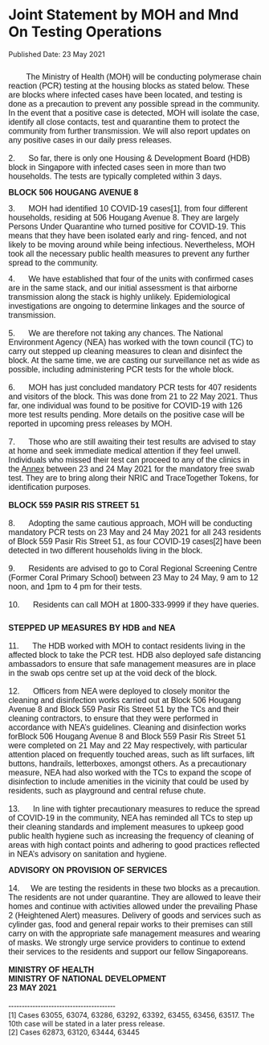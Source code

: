 <html>
    <meta http-equiv="Content-Type" content="text/html; charset=utf-8"/>
    <meta charset="utf-8"/>
    <title>Joint Statement by MOH and Mnd On Testing Operations </title>
    <body><h1>Joint Statement by MOH and Mnd On Testing Operations </h1>
    <p>Published Date: 23 May 2021</p> <div class="page" title="Page 1"><div class="layoutArea"><div class="column"><p><span style="font-size: 12pt; font-family: Arial;">&nbsp; &nbsp; &nbsp; &nbsp; The Ministry of Health (MOH) will be conducting polymerase chain reaction (PCR) testing at the housing blocks as stated below. These are blocks where infected cases have been located, and testing is done as a precaution to prevent any possible spread in the community. In the event that a positive case is detected, MOH will isolate the case, identify all close contacts, test and quarantine them to protect the community from further transmission. We will also report updates on any positive cases in our daily press releases.<br><br>2. &nbsp; &nbsp; &nbsp;</span><span style="font-size: 12pt; font-family: Arial;">So far, there is only one Housing &amp; Development Board (HDB) block in Singapore with infected cases seen in more than two households. The tests are typically completed within 3 days.</span></p><p><span style="font-size: 12pt; font-weight: 700; font-family: Arial;">BLOCK 506 HOUGANG AVENUE 8</span></p><p><span style="font-size: 12pt; font-family: Arial;">3. &nbsp; &nbsp; &nbsp;MOH had identified 10 COVID-19 cases[1]</span><span style="font-size: 12pt; font-family: Arial;">, from four different households, residing at 506 Hougang Avenue 8. They are largely Persons Under Quarantine who turned positive for COVID-19. This means that they have been isolated early and ring- fenced, and not likely to be moving around while being infectious. Nevertheless, MOH took all the necessary public health measures to prevent any further spread to the community.</span></p><p><span style="font-size: 12pt; font-family: Arial;">4. &nbsp; &nbsp; &nbsp;We have established that four of the units with confirmed cases are in the same stack, and our initial assessment is that airborne transmission along the stack is highly unlikely. Epidemiological investigations are ongoing to determine linkages and the source of transmission.<br><br></span><span style="font-size: 12pt; font-family: Arial;">5. &nbsp; &nbsp; &nbsp;We are therefore not taking any chances. The National Environment Agency (NEA) has worked with the town council (TC) to carry out stepped up cleaning measures to clean and disinfect the block. At the same time, we are casting our surveillance net as wide as possible, including administering PCR tests for the whole block.<br><br></span><span style="font-size: 12pt; font-family: Arial;">6. &nbsp; &nbsp; &nbsp;MOH has just concluded mandatory PCR tests for 407 residents and visitors of the block. This was done from 21 to 22 May 2021. Thus far, one individual was found to be positive for COVID-19 with 126 more test results pending. More details on the positive case will be reported in upcoming press releases by MOH.<br><br></span><span style="font-size: 12pt; font-family: Arial;">7. &nbsp; &nbsp; &nbsp;Those who are still awaiting their test results are advised to stay at home and seek immediate medical attention if they feel unwell. Individuals who missed their test can proceed to any of the clinics in the <a href="/docs/librariesprovider5/default-document-library/annex1a538c2f0424471ba54e414771906675.pdf?sfvrsn=5f77cb41_0" title="Annex">Annex</a>&nbsp;between 23 and 24 May 2021 for the mandatory free swab test. They are to bring along their NRIC and TraceTogether Tokens, for identification purposes.<br><br></span><span style="font-size: 12pt; font-weight: 700; font-family: Arial;">BLOCK 559 PASIR RIS STREET 51<br><br></span><span style="font-size: 12pt; font-family: Arial;">8. &nbsp; &nbsp; &nbsp;Adopting the same cautious approach, MOH will be conducting mandatory PCR tests on 23 May and 24 May 2021 for all 243 residents of Block 559 Pasir Ris Street 51, as four COVID-19 cases[2]</span><span style="font-size: 8pt; font-family: Arial;">&nbsp;</span><span style="font-size: 12pt; font-family: Arial;">have been detected in two different households living in the block.<br><br></span><span style="font-size: 12pt; font-family: Arial;">9. &nbsp; &nbsp; &nbsp;Residents are advised to go to Coral Regional Screening Centre (Former Coral Primary School) between 23 May to 24 May, 9 am to 12 noon, and 1pm to 4 pm for their tests.<br><br></span><span style="font-size: 12pt; font-family: Arial;">10. &nbsp; &nbsp; &nbsp;Residents can call MOH at 1800-333-9999 if they have queries.</span></p></div></div></div><div class="page" title="Page 2"><div class="layoutArea"><div class="column"><p><span style="font-size: 12pt; font-weight: 700; font-family: Arial;">STEPPED UP MEASURES BY HDB and NEA<br><br></span><span style="font-size: 12pt; font-family: Arial;">11. &nbsp; &nbsp; &nbsp;The HDB worked with MOH to contact residents living in the affected block to take the PCR test. HDB also deployed safe distancing ambassadors to ensure that safe management measures are in place in the swab ops centre set up at the void deck of the block.<br><br></span><span style="font-size: 12pt; font-family: Arial;">12. &nbsp; &nbsp; &nbsp;Officers from NEA were deployed to closely monitor the cleaning and disinfection works carried out at Block 506 Hougang Avenue 8 and Block 559 Pasir Ris Street 51 by the TCs and their cleaning contractors, to ensure that they were&nbsp;</span><span style="font-size: 12pt; font-family: Arial;">performed in accordance with NEA’s guidelines. Cleaning and disinfection works for</span><span style="font-size: 12pt; font-family: Arial;">Block 506 Hougang Avenue 8 and Block 559 Pasir Ris Street 51 were completed on 21 May and 22 May respectively, with particular attention placed on frequently touched areas, such as lift surfaces, lift buttons, handrails, letterboxes, amongst others. As a precautionary measure, NEA had also worked with the TCs to expand the scope of disinfection to include amenities in the vicinity that could be used by residents, such as playground and central refuse chute.<br><br></span><span style="font-size: 12pt; font-family: Arial;">13. &nbsp; &nbsp; &nbsp;In line with tighter precautionary measures to reduce the spread of COVID-19 in the community, NEA has reminded all TCs to step up their cleaning standards and implement measures to upkeep good public health hygiene such as increasing the frequency of cleaning of areas with high contact points and adhering to good practices&nbsp;</span><span style="font-size: 12pt; font-family: Arial;">reflected in NEA’s advisory on sanitation and hygiene</span><span style="font-size: 12pt; font-family: Arial;">.</span></p></div></div><span style="font-size: 12pt; font-weight: 700; font-family: Arial;">ADVISORY ON PROVISION OF SERVICES<br><br></span><font face="Arial" size="3">14. &nbsp; &nbsp; We are testing the residents in these two blocks as a precaution. The residents are not under quarantine. They are allowed to leave their homes and continue with activities allowed under the prevailing Phase 2 (Heightened Alert) measures. Delivery of goods and services such as cylinder gas, food and general repair works to their premises can still carry on with the appropriate safe management measures and wearing of masks. We strongly urge service providers to continue to extend their services to the residents and support our fellow Singaporeans.<br><br><strong>MINISTRY OF HEALTH<br>MINISTRY OF NATIONAL DEVELOPMENT<br>23 MAY 2021<br></strong><br>----------------------------------------</font><br>[1] Cases 63055, 63074, 63286, 63292, 63392, 63455, 63456, 63517.&nbsp;The 10th case will be stated in a later press release.&nbsp;<br>[2] Cases 62873, 63120, 63444, 63445<br></div><div class="page" title="Page 3"><div class="layoutArea"><div class="column"><p><span style="font-size: 12pt; font-family: Arial; font-weight: 700;"><br><br><br></span></p></div></div></div></body>
</html>